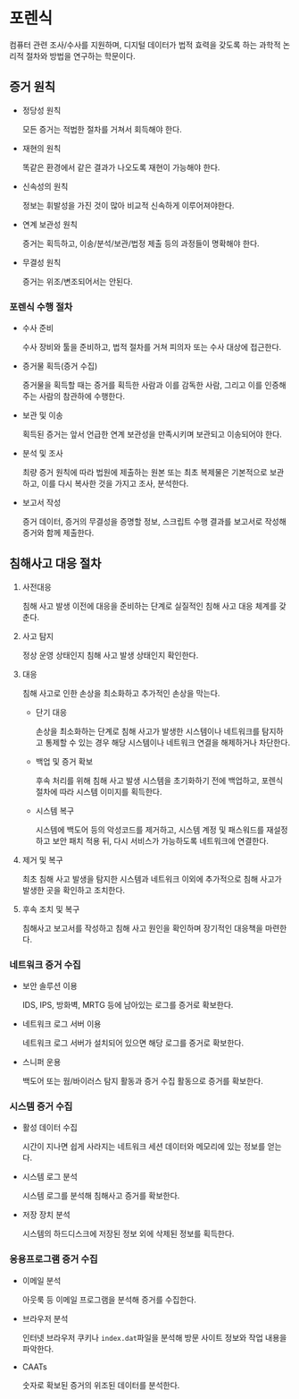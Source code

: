 # 포렌식

컴퓨터 관련 조사/수사를 지원하며, 디지털 데이터가 법적 효력을 갖도록 하는 과학적 논리적 절차와 방법을 연구하는 학문이다.

## 증거 원칙

- 정당성 원칙

  모든 증거는 적법한 절차를 거쳐서 회득해야 한다.

- 재현의 원칙

  똑같은 환경에서 같은 결과가 나오도록 재현이 가능해야 한다.

- 신속성의 원칙

  정보는 휘발성을 가진 것이 많아 비교적 신속하게 이루어져야한다.

- 연계 보관성 원칙

  증거는 획득하고, 이송/분석/보관/법정 제출 등의 과정들이 명확해야 한다.

- 무결성 원칙

  증거는 위조/변조되어서는 안된다.

### 포렌식 수행 절차

- 수사 준비

  수사 장비와 툴을 준비하고, 법적 절차를 거쳐 피의자 또는 수사 대상에 접근한다.

- 증거물 획득(증거 수집)

  증거물을 획득할 때는 증거를 획득한 사람과 이를 감독한 사람, 그리고 이를 인증해주는 사람의 참관하에 수행한다.

- 보관 및 이송

  획득된 증거는 앞서 언급한 연계 보관성을 만족시키며 보관되고 이송되어야 한다.

- 분석 및 조사

  최량 증거 원칙에 따라 법원에 제출하는 원본 또는 최초 복제물은 기본적으로 보관하고, 이를 다시 복사한 것을 가지고 조사, 분석한다.

- 보고서 작성

  증거 데이터, 증거의 무결성을 증명할 정보, 스크립트 수행 결과를 보고서로 작성해 증거와 함께 제출한다.

## 침해사고 대응 절차

1. 사전대응

   침해 사고 발생 이전에 대응을 준비하는 단계로 실질적인 침해 사고 대응 체계를 갖춘다.

2. 사고 탐지

   정상 운영 상태인지 침해 사고 발생 상태인지 확인한다.

3. 대응

   침해 사고로 인한 손상을 최소화하고 추가적인 손상을 막는다.

   - 단기 대응

     손상을 최소화하는 단계로 침해 사고가 발생한 시스템이나 네트워크를 탐지하고 통제할 수 있는 경우 해당 시스템이나 네트워크 연결을 해제하거나 차단한다.

   - 백업 및 증거 확보

     후속 처리를 위해 침해 사고 발생 시스템을 초기화하기 전에 백업하고, 포렌식 절차에 따라 시스템 이미지를 획득한다.

   - 시스템 복구

     시스템에 백도어 등의 악성코드를 제거하고, 시스템 계정 및 패스워드를 재설정하고 보안 패치 적용 뒤, 다시 서비스가 가능하도록 네트워크에 연결한다.

4. 제거 및 복구

   최초 침해 사고 발생을 탐지한 시스템과 네트워크 이외에 추가적으로 침해 사고가 발생한 곳을 확인하고 조치한다.

5. 후속 조치 및 복구

   침해사고 보고서를 작성하고 침해 사고 원인을 확인하며 장기적인 대응책을 마련한다.

### 네트워크 증거 수집

- 보안 솔루션 이용

  IDS, IPS, 방화벽, MRTG 등에 남아있는 로그를 증거로 확보한다.

- 네트워크 로그 서버 이용

  네트워크 로그 서버가 설치되어 있으면 해당 로그를 증거로 확보한다.

- 스니퍼 운용

  백도어 또는 웜/바이러스 탐지 활동과 증거 수집 활동으로 증거를 확보한다.

### 시스템 증거 수집

- 활성 데이터 수집

  시간이 지나면 쉽게 사라지는 네트워크 세션 데이터와 메모리에 있는 정보를 얻는다.

- 시스템 로그 분석

  시스템 로그를 분석해 침해사고 증거를 확보한다.

- 저장 장치 분석

  시스템의 하드디스크에 저장된 정보 외에 삭제된 정보를 획득한다.

### 응용프로그램 증거 수집

- 이메일 분석

  아웃룩 등 이메일 프로그램을 분석해 증거를 수집한다.

- 브라우저 분석

  인터넷 브라우저 쿠키나 `index.dat`파일을 분석해 방문 사이트 정보와 작업 내용을 파악한다.

- CAATs

  숫자로 확보된 증거의 위조된 데이터를 분석한다.
